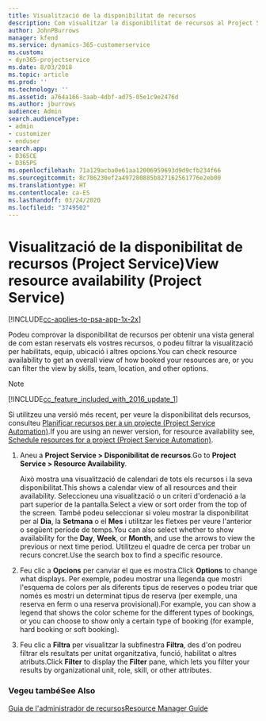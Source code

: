 ```yaml
---
title: Visualització de la disponibilitat de recursos
description: Com visualitzar la disponibilitat de recursos al Project Service
author: JohnPBurrows
manager: kfend
ms.service: dynamics-365-customerservice
ms.custom:
- dyn365-projectservice
ms.date: 8/03/2018
ms.topic: article
ms.prod: ''
ms.technology: ''
ms.assetid: a764a166-3aab-4dbf-ad75-05e1c9e2476d
ms.author: jburrows
audience: Admin
search.audienceType:
- admin
- customizer
- enduser
search.app:
- D365CE
- D365PS
ms.openlocfilehash: 71a129acba0e61aa12006959693d9d9cfb234f66
ms.sourcegitcommit: 8c786230ef2a497280885b827162561776e2eb00
ms.translationtype: HT
ms.contentlocale: ca-ES
ms.lasthandoff: 03/24/2020
ms.locfileid: "3749502"
---
```

# <a name="view-resource-availability-project-service"></a><span data-ttu-id="a1a10-103">Visualització de la disponibilitat de recursos (Project Service)</span><span class="sxs-lookup"><span data-stu-id="a1a10-103">View resource availability (Project Service)</span></span>

[!INCLUDE[cc-applies-to-psa-app-1x-2x](../includes/cc-applies-to-psa-app-1x-2x.md)]

<span data-ttu-id="a1a10-104">Podeu comprovar la disponibilitat de recursos per obtenir una vista general de com estan reservats els vostres recursos, o podeu filtrar la visualització per habilitats, equip, ubicació i altres opcions.</span><span class="sxs-lookup"><span data-stu-id="a1a10-104">You can check resource availability to get an overall view of how booked your resources are, or you can filter the view by skills, team, location, and other options.</span></span>  
  
> [!NOTE]
> [!INCLUDE[cc_feature_included_with_2016_update_1](../includes/cc-feature-included-with-2016-update-1.md)]  
> 
>  <span data-ttu-id="a1a10-105">Si utilitzeu una versió més recent, per veure la disponibilitat dels recursos, consulteu [Planificar recursos per a un projecte (Project Service Automation)](../project-service/schedule-resources-project.md).</span><span class="sxs-lookup"><span data-stu-id="a1a10-105">If you are using an newer version, for resource availability see, [Schedule resources for a project (Project Service Automation)](../project-service/schedule-resources-project.md).</span></span>  

1. <span data-ttu-id="a1a10-106">Aneu a **Project Service > Disponibilitat de recursos**.</span><span class="sxs-lookup"><span data-stu-id="a1a10-106">Go to **Project Service > Resource Availability**.</span></span>  

    <span data-ttu-id="a1a10-107">Això mostra una visualització de calendari de tots els recursos i la seva disponibilitat.</span><span class="sxs-lookup"><span data-stu-id="a1a10-107">This shows a calendar view of all resources and their availability.</span></span> <span data-ttu-id="a1a10-108">Seleccioneu una visualització o un criteri d'ordenació a la part superior de la pantalla.</span><span class="sxs-lookup"><span data-stu-id="a1a10-108">Select a view or sort order from the top of the screen.</span></span> <span data-ttu-id="a1a10-109">També podeu seleccionar si voleu mostrar la disponibilitat per al **Dia**, la **Setmana** o el **Mes** i utilitzar les fletxes per veure l'anterior o següent període de temps.</span><span class="sxs-lookup"><span data-stu-id="a1a10-109">You can also select whether to show availability for the **Day**, **Week**, or **Month**, and use the arrows to view the previous or next time period.</span></span> <span data-ttu-id="a1a10-110">Utilitzeu el quadre de cerca per trobar un recurs concret.</span><span class="sxs-lookup"><span data-stu-id="a1a10-110">Use the search box to find a specific resource.</span></span>  

2. <span data-ttu-id="a1a10-111">Feu clic a **Opcions** per canviar el que es mostra.</span><span class="sxs-lookup"><span data-stu-id="a1a10-111">Click **Options** to change what displays.</span></span> <span data-ttu-id="a1a10-112">Per exemple, podeu mostrar una llegenda que mostri l'esquema de colors per als diferents tipus de reserves o podeu triar que només es mostri un determinat tipus de reserva (per exemple, una reserva en ferm o una reserva provisional).</span><span class="sxs-lookup"><span data-stu-id="a1a10-112">For example, you can show a legend that shows the color scheme for the different types of bookings, or you can choose to show only a certain type of booking (for example, hard booking or soft booking).</span></span>  

3. <span data-ttu-id="a1a10-113">Feu clic a **Filtra** per visualitzar la subfinestra **Filtra**, des d'on podreu filtrar els resultats per unitat organitzativa, funció, habilitat o altres atributs.</span><span class="sxs-lookup"><span data-stu-id="a1a10-113">Click **Filter** to display the **Filter** pane, which lets you filter your results by organizational unit, role, skill, or other attributes.</span></span>  

### <a name="see-also"></a><span data-ttu-id="a1a10-114">Vegeu també</span><span class="sxs-lookup"><span data-stu-id="a1a10-114">See Also</span></span>  
 [<span data-ttu-id="a1a10-115">Guia de l'administrador de recursos</span><span class="sxs-lookup"><span data-stu-id="a1a10-115">Resource Manager Guide</span></span>](../project-service/resource-manager-guide.md)

